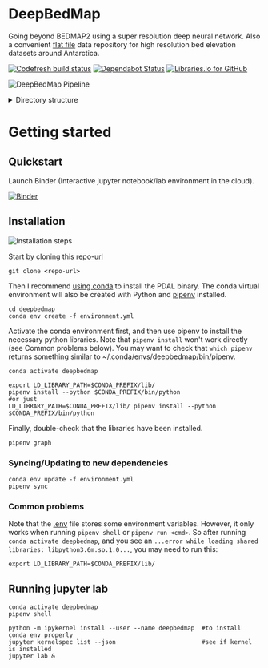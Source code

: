 # DeepBedMap

Going beyond BEDMAP2 using a super resolution deep neural network.
Also a convenient [flat file](https://en.wikipedia.org/wiki/Flat-file_database) data repository for high resolution bed elevation datasets around Antarctica.

[![Codefresh build status](https://g.codefresh.io/api/badges/pipeline/weiji14/weiji14%2Fdeepbedmap%2Fdeepbedmap?branch=master&type=cf-1)](https://g.codefresh.io/repositories/weiji14/deepbedmap/builds?filter=trigger:build;branch:master;service:5ba0a56ad135d41499359a13~deepbedmap)
[![Dependabot Status](https://api.dependabot.com/badges/status?host=github&repo=weiji14/deepbedmap)](https://dependabot.com)
[![Libraries.io for GitHub](https://img.shields.io/librariesio/github/weiji14/deepbedmap.svg)](https://libraries.io/github/weiji14/deepbedmap)

![DeepBedMap Pipeline](https://yuml.me/diagram/scruffy;dir:LR/class/[Data|Highres/Lowres/Misc]->[Preprocessing|data_prep.ipynb],[Preprocessing]->[Model-Training|srgan_train.ipynb])

<details>
<summary>Directory structure</summary>
  
```
  deepbedmap/
    ├── highres/ (contains high resolution localized DEMs)
    │    ├── *.grd/las/txt/csv... (input vector file containing the point-based data)
    │    ├── *.json (the pdal pipeline file)
    │    ├── *.tif (output raster geotiff file)
    │    └── README.md (markdown information on highres data sources)
    ├── lowres/ (contains low resolution whole-continent DEMs)
    │    ├── bedmap2_bed.tif (the low resolution DEM!)
    │    └── README.md (markdown information on lowres data sources)
    ├── misc/ (miscellaneous raster datasets)
    │    ├── *.tif (Surface DEMs, Ice Flow Velocity, etc. See list in Issue #9)
    │    └── README.md (markdown information on miscellaneous data sources)
    ├── model/ (*hidden in git, neural network model related files)
    │    ├── logs/ (directory for tensorboard log files)
    │    └── train/ (a place to store the model training data)
    │        ├── X_data.npy (highres numpy arrays)
    │        └── Y_data.npy (lowres numpy arrays)
    ├── .env (environment config file used by pipenv, supposedly)
    ├── .<something>ignore (files ignored by a particular piece of software)
    ├── Dockerfile (set of commands to reproduce the software stack here into a docker image)
    ├── LICENSE.md (the license covering this repository)
    ├── Pipfile (what you want, the minimal core dependencies)
    ├── Pipfile.lock (what you need, all the pinned dependencies for full reproducibility)
    ├── README.md (the markdown file you're reading now)
    ├── data_prep.ipynb (jupyter notebook that prepares the data)
    ├── environment.yml (conda packages to install, used by binder)
    ├── srgan_train.ipynb (jupyter notebook that trains the Super Resolution Generative Adversarial Network model)
    └── test_ipynb.ipynb (jupyter notebook that runs doctests in the other jupyter notebooks!)
```
</details>

# Getting started

## Quickstart

Launch Binder (Interactive jupyter notebook/lab environment in the cloud).

[![Binder](https://mybinder.org/badge.svg)](https://mybinder.org/v2/gh/weiji14/deepbedmap/master?urlpath=lab)

## Installation

![Installation steps](https://yuml.me/diagram/scruffy/class/[Git|clone-repo]->[Conda|install-binaries-and-pipenv],[Conda]->[Pipenv|install-python-libs])

Start by cloning this [repo-url](/../../)

    git clone <repo-url>

Then I recommend [using conda](https://pdal.io/download.html#conda) to install the PDAL binary.
The conda virtual environment will also be created with Python and [pipenv](https://pipenv.readthedocs.io) installed.

    cd deepbedmap
    conda env create -f environment.yml

Activate the conda environment first, and then use pipenv to install the necessary python libraries.
Note that `pipenv install` won't work directly (see Common problems below).
You may want to check that `which pipenv` returns something similar to ~/.conda/envs/deepbedmap/bin/pipenv.

    conda activate deepbedmap
    
    export LD_LIBRARY_PATH=$CONDA_PREFIX/lib/
    pipenv install --python $CONDA_PREFIX/bin/python
    #or just
    LD_LIBRARY_PATH=$CONDA_PREFIX/lib/ pipenv install --python $CONDA_PREFIX/bin/python
    
Finally, double-check that the libraries have been installed.
    
    pipenv graph

### Syncing/Updating to new dependencies

    conda env update -f environment.yml
    pipenv sync

### Common problems

Note that the [.env](https://pipenv.readthedocs.io/en/latest/advanced/#configuration-with-environment-variables) file stores some environment variables.
However, it only works when running `pipenv shell` or `pipenv run <cmd>`.
So after running `conda activate deepbedmap`, and you see an `...error while loading shared libraries: libpython3.6m.so.1.0...`, you may need to run this:

    export LD_LIBRARY_PATH=$CONDA_PREFIX/lib/

## Running jupyter lab

    conda activate deepbedmap
    pipenv shell
    
    python -m ipykernel install --user --name deepbedmap  #to install conda env properly
    jupyter kernelspec list --json                        #see if kernel is installed
    jupyter lab &
